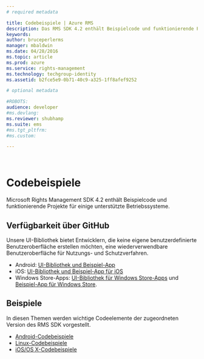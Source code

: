 ```yaml
---
# required metadata

title: Codebeispiele | Azure RMS
description: Das RMS SDK 4.2 enthält Beispielcode und funktionierende Projekte für einige unterstützte Betriebssysteme.
keywords:
author: bruceperlerms
manager: mbaldwin
ms.date: 04/28/2016
ms.topic: article
ms.prod: azure
ms.service: rights-management
ms.technology: techgroup-identity
ms.assetid: b2fce5e9-0b71-40c9-a325-1ff8afef9252

# optional metadata

#ROBOTS:
audience: developer
#ms.devlang:
ms.reviewer: shubhamp
ms.suite: ems
#ms.tgt_pltfrm:
#ms.custom:

---
```


﻿
# Codebeispiele

Microsoft Rights Management SDK 4.2 enthält Beispielcode und funktionierende Projekte für einige unterstützte Betriebssysteme.

## Verfügbarkeit über GitHub ##
Unsere UI-Bibliothek bietet Entwicklern, die keine eigene benutzerdefinierte Benutzeroberfläche erstellen möchten, eine wiederverwendbare Benutzeroberfläche für Nutzungs- und Schutzverfahren.

- Android: [UI-Bibliothek und Beispiel-App](https://github.com/AzureAD/rms-sdk-ui-for-android)
- iOS: [UI-Bibliothek und Beispiel-App für iOS](https://github.com/AzureAD/rms-sdk-ui-for-ios)
- Windows Store-Apps: [UI-Bibliothek für Windows Store-Apps](https://github.com/AzureAD/rms-sdk-ui-for-windowsstore) und [Beispiel-App für Windows Store](https://github.com/AzureADSamples/rms-samples-for-windowsstore).

## Beispiele ##
In diesen Themen werden wichtige Codeelemente der zugeordneten Version des RMS SDK vorgestellt.
- [Android-Codebeispiele](android-code.md)
- [Linux-Codebeispiele](linux-c-code-examples.md)
- [iOS/OS X-Codebeispiele](ios-os-x-code-examples.md)


 

 

 


<!--HONumber=Apr16_HO3-->


